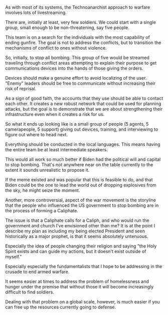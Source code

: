 As with most of its systems, the Technoanarchist approach to warfare involves lots of livestreaming.

There are, initially at least, very few soldiers. We could start with a single group, small enough to be non-threatening, say five people.

This team is on a search for the individuals with the most capability of ending gunfire. The goal is not to address the conflicts, but to transition the mechanisms of conflict to ones without violence.

So, initially, to stop all bombing. This group of five would be streamed traveling through conflict areas attempting to explain their purpose to get communications devices into the hands of those giving the orders.

Devices should make a genuine effort to avoid localizing of the user. "Enemy" leaders should be free to communicate without increasing their risk of reprisal.

As a sign of good faith, the accounts that they use should be able to contact each other. It creates a new robust network that could be used for planning attacks, but the goal is to demonstrate that we are about strengthening their infrastructure even when it creates a risk for us.

So what it ends up looking like is a small group of people (5 agents, 5 camerapeople, 5 support) giving out devices, training, and interviewing to figure out where to head next.

Everything should be conducted in the local languages. This means having the entire team be at least intermediate speakers.

This would all work so much better if Biden had the political will and capital to stop bombing. That's not anywhere near on the table currently to the extent it sounds unrealistic to propose it.

If the meme existed and was popular that this is feasible to do, and that Biden could be the one to lead the world out of dropping explosives from the sky, he might seize the moment.

Another, more controversial, aspect of the war movement is the storyline that the people who influenced the US government to stop bombing are in the process of forming a Caliphate.

The issue is that a Caliphate calls for a Caliph, and who would run the government and church I've envisioned other than me? It is at the point I describe my plan as including my being elected President and seen historically as a major prophet, is that it seems absolutely untenuous.

Especially the idea of people changing their religion and saying "the Holy Spirit exists and can guide my actions, but it doesn't exist outside of myself."

Especially especially the fundamentalists that I hope to be addressing in the crusade to end armed warfare.

It seems easier at times to address the problem of homelessness and hunger under the premise that without those it will become increasingly difficult to find soldiers.

Dealing with that problem on a global scale, however, is much easier if you can free up the resources currently going to defense.

